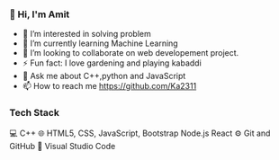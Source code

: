 ### 👋 Hi, I'm Amit 

- 🔭 I’m interested in solving problem
- 🌱 I’m currently learning Machine Learning
- 👯 I’m looking to collaborate on web developement project.
- ⚡ Fun fact: I love gardening and playing kabaddi
- 💬 Ask me about C++,python and JavaScript
- 📫 How to reach me https://github.com/Ka2311

### Tech Stack
💻 C++
🌐 HTML5, CSS, JavaScript, Bootstrap Node.js React
⚙️ Git and GitHub
🔧 Visual Studio Code

